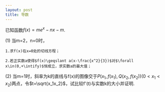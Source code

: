 ```yaml
---
layout: post
title: 导数
---
```

已知函数$f(x)=me^x-nx-m$.

(1) 当m=2，n=0时，

    1.求f(x)在x=0处的切线方程；

    2.若正实数a使得$f(x)\geqslant a(x-\frac{x^2}{3})$对$\forall x\in(0,+\intify)$恒成立，求实数a的最大值；
    
(2) 当m=1时，斜率为k的直线与f(x)的图像交于$P(x_1,f(x_1),Q(x_2,f(x_2))(0<x_1<x_2)$两点，令$t=\sqrt{x_1x_2}$，试比较f'(t)与实数k的大小并证明.